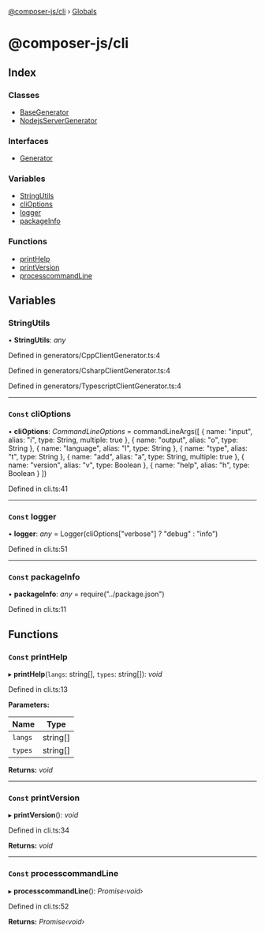 [@composer-js/cli](README.md) › [Globals](globals.md)

# @composer-js/cli

## Index

### Classes

* [BaseGenerator](classes/basegenerator.md)
* [NodejsServerGenerator](classes/nodejsservergenerator.md)

### Interfaces

* [Generator](interfaces/generator.md)

### Variables

* [StringUtils](globals.md#stringutils)
* [cliOptions](globals.md#const-clioptions)
* [logger](globals.md#const-logger)
* [packageInfo](globals.md#const-packageinfo)

### Functions

* [printHelp](globals.md#const-printhelp)
* [printVersion](globals.md#const-printversion)
* [processcommandLine](globals.md#const-processcommandline)

## Variables

###  StringUtils

• **StringUtils**: *any*

Defined in generators/CppClientGenerator.ts:4

Defined in generators/CsharpClientGenerator.ts:4

Defined in generators/TypescriptClientGenerator.ts:4

___

### `Const` cliOptions

• **cliOptions**: *CommandLineOptions* = commandLineArgs([
    { name: "input", alias: "i", type: String, multiple: true },
    { name: "output", alias: "o", type: String },
    { name: "language", alias: "l", type: String },
    { name: "type", alias: "t", type: String },
    { name: "add", alias: "a", type: String, multiple: true },
    { name: "version", alias: "v", type: Boolean },
    { name: "help", alias: "h", type: Boolean }
])

Defined in cli.ts:41

___

### `Const` logger

• **logger**: *any* = Logger(cliOptions["verbose"] ? "debug" : "info")

Defined in cli.ts:51

___

### `Const` packageInfo

• **packageInfo**: *any* = require("../package.json")

Defined in cli.ts:11

## Functions

### `Const` printHelp

▸ **printHelp**(`langs`: string[], `types`: string[]): *void*

Defined in cli.ts:13

**Parameters:**

Name | Type |
------ | ------ |
`langs` | string[] |
`types` | string[] |

**Returns:** *void*

___

### `Const` printVersion

▸ **printVersion**(): *void*

Defined in cli.ts:34

**Returns:** *void*

___

### `Const` processcommandLine

▸ **processcommandLine**(): *Promise‹void›*

Defined in cli.ts:52

**Returns:** *Promise‹void›*
